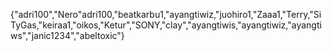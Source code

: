 {"adri100","Nero"adri100,"beatkarbu1,"ayangtiwiz,"juohiro1,"Zaaa1,"Terry,"SiTyGas,"keiraa1,"oikos,"Ketur","SONY,"clay","ayangtiwis,"ayangtiwiz,"ayangtiws","janic1234","abeltoxic"}